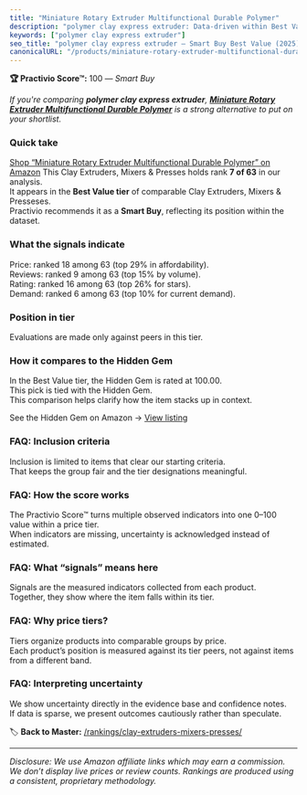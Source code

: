```yaml
---
title: "Miniature Rotary Extruder Multifunctional Durable Polymer"
description: "polymer clay express extruder: Data-driven within Best Value ranking using the Practivio Score™. Positioned by quality, value, demand, findability, momentum."
keywords: ["polymer clay express extruder"]
seo_title: "polymer clay express extruder — Smart Buy Best Value (2025)"
canonicalURL: "/products/miniature-rotary-extruder-multifunctional-durable-polymer-B07R5LGMCY/"
---
```


**🏆 Practivio Score™:** 100 — _Smart Buy_


*If you're comparing **polymer clay express extruder**, **[Miniature Rotary Extruder Multifunctional Durable Polymer](https://www.amazon.com/dp/B07R5LGMCY?tag=practivio-20)** is a strong alternative to put on your shortlist.*
### Quick take
[Shop “Miniature Rotary Extruder Multifunctional Durable Polymer” on Amazon](https://www.amazon.com/dp/B07R5LGMCY?tag=practivio-20)
This Clay Extruders, Mixers & Presses holds rank **7 of 63** in our analysis.  
It appears in the **Best Value tier** of comparable Clay Extruders, Mixers & Presseses.  
Practivio recommends it as a **Smart Buy**, reflecting its position within the dataset.

### What the signals indicate
Price: ranked 18 among 63 (top 29% in affordability).  
Reviews: ranked 9 among 63 (top 15% by volume).  
Rating: ranked 16 among 63 (top 26% for stars).  
Demand: ranked 6 among 63 (top 10% for current demand).

### Position in tier
Evaluations are made only against peers in this tier.

### How it compares to the Hidden Gem
In the Best Value tier, the Hidden Gem is rated at 100.00.  
This pick is tied with the Hidden Gem.  
This comparison helps clarify how the item stacks up in context.  

See the Hidden Gem on Amazon → [View listing](https://www.amazon.com/dp/B072MJQYWS?tag=practivio-20)

### FAQ: Inclusion criteria
Inclusion is limited to items that clear our starting criteria.  
That keeps the group fair and the tier designations meaningful.

### FAQ: How the score works
The Practivio Score™ turns multiple observed indicators into one 0–100 value within a price tier.  
When indicators are missing, uncertainty is acknowledged instead of estimated.

### FAQ: What “signals” means here
Signals are the measured indicators collected from each product.  
Together, they show where the item falls within its tier.

### FAQ: Why price tiers?
Tiers organize products into comparable groups by price.  
Each product’s position is measured against its tier peers, not against items from a different band.

### FAQ: Interpreting uncertainty
We show uncertainty directly in the evidence base and confidence notes.  
If data is sparse, we present outcomes cautiously rather than speculate.


🏷️ **Back to Master:** [/rankings/clay-extruders-mixers-presses/](/rankings/clay-extruders-mixers-presses/)

---
_Disclosure: We use Amazon affiliate links which may earn a commission. We don’t display live prices or review counts. Rankings are produced using a consistent, proprietary methodology._
